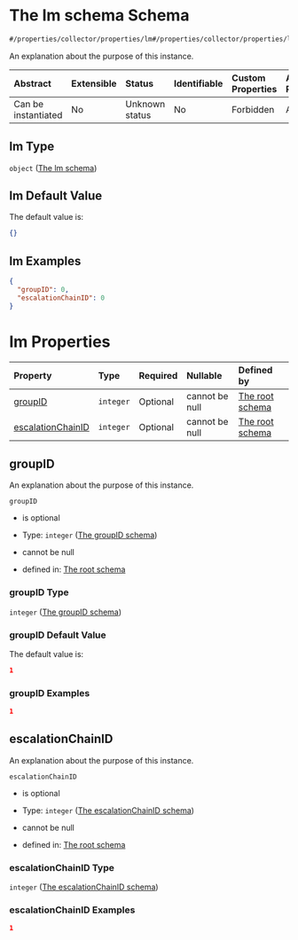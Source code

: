 # The lm schema Schema

```txt
#/properties/collector/properties/lm#/properties/collector/properties/lm
```

An explanation about the purpose of this instance.

| Abstract            | Extensible | Status         | Identifiable | Custom Properties | Additional Properties | Access Restrictions | Defined In                                                        |
| :------------------ | :--------- | :------------- | :----------- | :---------------- | :-------------------- | :------------------ | :---------------------------------------------------------------- |
| Can be instantiated | No         | Unknown status | No           | Forbidden         | Allowed               | none                | [values.schema.json\*](values.schema.json "open original schema") |

## lm Type

`object` ([The lm schema](values-properties-the-collector-schema-properties-the-lm-schema.md))

## lm Default Value

The default value is:

```json
{}
```

## lm Examples

```json
{
  "groupID": 0,
  "escalationChainID": 0
}
```

# lm Properties

| Property                                | Type      | Required | Nullable       | Defined by                                                                                                                                                                                                                                                         |
| :-------------------------------------- | :-------- | :------- | :------------- | :----------------------------------------------------------------------------------------------------------------------------------------------------------------------------------------------------------------------------------------------------------------- |
| [groupID](#groupid)                     | `integer` | Optional | cannot be null | [The root schema](values-properties-the-collector-schema-properties-the-lm-schema-properties-the-groupid-schema.md "#/properties/collector/properties/lm/properties/groupID#/properties/collector/properties/lm/properties/groupID")                               |
| [escalationChainID](#escalationchainid) | `integer` | Optional | cannot be null | [The root schema](values-properties-the-collector-schema-properties-the-lm-schema-properties-the-escalationchainid-schema.md "#/properties/collector/properties/lm/properties/escalationChainID#/properties/collector/properties/lm/properties/escalationChainID") |

## groupID

An explanation about the purpose of this instance.

`groupID`

*   is optional

*   Type: `integer` ([The groupID schema](values-properties-the-collector-schema-properties-the-lm-schema-properties-the-groupid-schema.md))

*   cannot be null

*   defined in: [The root schema](values-properties-the-collector-schema-properties-the-lm-schema-properties-the-groupid-schema.md "#/properties/collector/properties/lm/properties/groupID#/properties/collector/properties/lm/properties/groupID")

### groupID Type

`integer` ([The groupID schema](values-properties-the-collector-schema-properties-the-lm-schema-properties-the-groupid-schema.md))

### groupID Default Value

The default value is:

```json
1
```

### groupID Examples

```json
1
```

## escalationChainID

An explanation about the purpose of this instance.

`escalationChainID`

*   is optional

*   Type: `integer` ([The escalationChainID schema](values-properties-the-collector-schema-properties-the-lm-schema-properties-the-escalationchainid-schema.md))

*   cannot be null

*   defined in: [The root schema](values-properties-the-collector-schema-properties-the-lm-schema-properties-the-escalationchainid-schema.md "#/properties/collector/properties/lm/properties/escalationChainID#/properties/collector/properties/lm/properties/escalationChainID")

### escalationChainID Type

`integer` ([The escalationChainID schema](values-properties-the-collector-schema-properties-the-lm-schema-properties-the-escalationchainid-schema.md))

### escalationChainID Examples

```json
1
```
